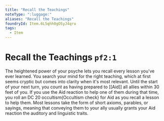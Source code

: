 ```yaml
---
title: "Recall the Teachings"
noteType: ":luggage:"
aliases: "Recall the Teachings"
foundryId: Item.6L5qhh0gOSyJ4qru
tags:
  - Item
---
```


# Recall the Teachings `pf2:1`

The heightened power of your psyche lets you recall every lesson you've ever learned. You search your mind for the right teaching, which at first seems cryptic but comes into clarity when it's most relevant. Until the start of your next turn, you count as having prepared to [[Aid]] all allies within 30 feet of you. If you use the Aid reaction to help one of them during that time, you roll an DC 20 occultism{Occultism check} for Aid as you recall a lesson to help them. Most lessons take the form of short axioms, parables, or sayings, meaning that conveying them to your ally usually grants your Aid reaction the auditory and linguistic traits.
